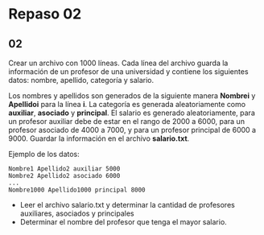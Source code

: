 # Repaso 02

## 02

Crear un archivo con 1000 líneas. Cada línea del archivo guarda la
información de un profesor de una universidad y contiene los siguientes
datos: nombre, apellido, categoría y salario.

Los nombres y apellidos son generados de la siguiente manera **Nombrei** y
**Apellidoi** para la línea **i**. La categoría es generada aleatoriamente como
**auxiliar**, **asociado** y **principal**. El salario es generado aleatoriamente,
para un profesor auxiliar debe de estar en el rango de 2000 a 6000,
para un profesor asociado de 4000 a 7000, y para un profesor principal
de 6000 a 9000.
Guardar la información en el archivo **salario.txt**.

Ejemplo de los datos:

```
Nombre1 Apellido2 auxiliar 5000
Nombre2 Apellido2 asociado 6000
...
Nombre1000 Apellido1000 principal 8000
```

- Leer el archivo salario.txt y determinar la cantidad de profesores
  auxiliares, asociados y principales
- Determinar el nombre del profesor que tenga el mayor salario.
